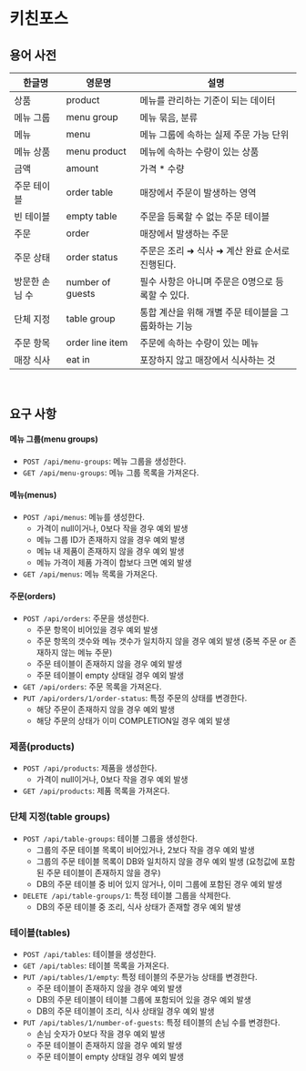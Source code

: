 # 키친포스

## 용어 사전

| 한글명 | 영문명 | 설명 |
| --- | --- | --- |
| 상품 | product | 메뉴를 관리하는 기준이 되는 데이터 |
| 메뉴 그룹 | menu group | 메뉴 묶음, 분류 |
| 메뉴 | menu | 메뉴 그룹에 속하는 실제 주문 가능 단위 |
| 메뉴 상품 | menu product | 메뉴에 속하는 수량이 있는 상품 |
| 금액 | amount | 가격 * 수량 |
| 주문 테이블 | order table | 매장에서 주문이 발생하는 영역 |
| 빈 테이블 | empty table | 주문을 등록할 수 없는 주문 테이블 |
| 주문 | order | 매장에서 발생하는 주문 |
| 주문 상태 | order status | 주문은 조리 ➜ 식사 ➜ 계산 완료 순서로 진행된다. |
| 방문한 손님 수 | number of guests | 필수 사항은 아니며 주문은 0명으로 등록할 수 있다. |
| 단체 지정 | table group | 통합 계산을 위해 개별 주문 테이블을 그룹화하는 기능 |
| 주문 항목 | order line item | 주문에 속하는 수량이 있는 메뉴 |
| 매장 식사 | eat in | 포장하지 않고 매장에서 식사하는 것 |


<br/>


## 요구 사항

#### 메뉴 그룹(menu groups)

- `POST /api/menu-groups`: 메뉴 그룹을 생성한다.
- `GET /api/menu-groups`: 메뉴 그룹 목록을 가져온다.


#### 메뉴(menus)

- `POST /api/menus`: 메뉴를 생성한다.
  - 가격이 null이거나, 0보다 작을 경우 예외 발생
  - 메뉴 그룹 ID가 존재하지 않을 경우 예외 발생
  - 메뉴 내 제품이 존재하지 않을 경우 예외 발생
  - 메뉴 가격이 제품 가격이 합보다 크면 예외 발생
- `GET /api/menus`: 메뉴 목록을 가져온다.


#### 주문(orders)

- `POST /api/orders`: 주문을 생성한다.
  - 주문 항목이 비어있을 경우 예외 발생
  - 주문 항목의 갯수와 메뉴 갯수가 일치하지 않을 경우 예외 발생
    (중복 주문 or 존재하지 않는 메뉴 주문)
  - 주문 테이블이 존재하지 않을 경우 예외 발생
  - 주문 테이블이 empty 상태일 경우 예외 발생
- `GET /api/orders`: 주문 목록을 가져온다.
- `PUT /api/orders/1/order-status`: 특정 주문의 상태를 변경한다.
  - 해당 주문이 존재하지 않을 경우 예외 발생
  - 해당 주문의 상태가 이미 COMPLETION일 경우 예외 발생


### 제품(products)

- `POST /api/products`: 제품을 생성한다.
  - 가격이 null이거나, 0보다 작을 경우 예외 발생
- `GET /api/products`: 제품 목록을 가져온다.


### 단체 지정(table groups)

- `POST /api/table-groups`: 테이블 그룹을 생성한다.
  - 그룹의 주문 테이블 목록이 비어있거나, 2보다 작을 경우 예외 발생
  - 그룹의 주문 테이블 목록이 DB와 일치하지 않을 경우 예외 발생
    (요청값에 포함 된 주문 테이블이 존재하지 않을 경우)
  - DB의 주문 테이블 중 비어 있지 않거나, 이미 그룹에 포함된 경우 예외 발생
- `DELETE /api/table-groups/1`: 특정 테이블 그룹을 삭제한다.
  - DB의 주문 테이블 중 조리, 식사 상태가 존재할 경우 예외 발생


### 테이블(tables)

- `POST /api/tables`: 테이블을 생성한다.
- `GET /api/tables`: 테이블 목록을 가져온다.
- `PUT /api/tables/1/empty`: 특정 테이블의 주문가능 상태를 변경한다.
  - 주문 테이블이 존재하지 않을 경우 예외 발생
  - DB의 주문 테이블이 테이블 그룹에 포함되어 있을 경우 예외 발생
  - DB의 주문 테이블이 조리, 식사 상태일 경우 예외 발생
- `PUT /api/tables/1/number-of-guests`: 특정 테이블의 손님 수를 변경한다.
  - 손님 숫자가 0보다 작을 경우 예외 발생
  - 주문 테이블이 존재하지 않을 경우 예외 발생
  - 주문 테이블이 empty 상태일 경우 예외 발생
